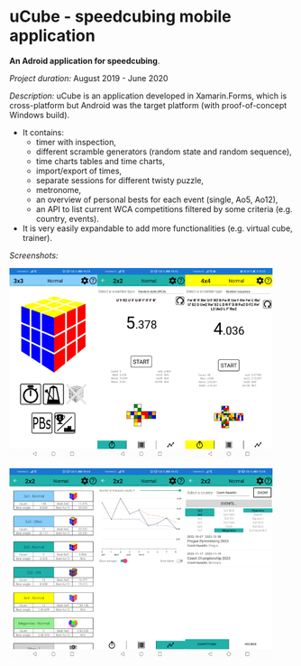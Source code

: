 # uCube - speedcubing mobile application

**An Adroid application for speedcubing**.

*Project duration:* August 2019 - June 2020

*Description:* uCube is an application developed in Xamarin.Forms, which is cross-platform but Android was the target platform (with proof-of-concept Windows build).
- It contains:
  - timer with inspection,
  - different scramble generators (random state and random sequence), 
  - time charts tables and time charts,
  - import/export of times,
  - separate sessions for different twisty puzzle,
  - metronome,
  - an overview of personal bests for each event (single, Ao5, Ao12),
  - an API to list current WCA competitions filtered by some criteria (e.g. country, events).
- It is very easily expandable to add more functionalities (e.g. virtual cube, trainer).

*Screenshots:*

<img src="./img/ucube_menu.jpg" alt="Main menu" style="zoom: 33%;" /><img src="./img/ucube_timer.jpg" alt="Timer" style="zoom: 33%;" /><img src="./img/ucube_timer2.jpg" alt="Timer" style="zoom:33%;" />

<img src="./img/ucube_pbs.jpg" alt="Personal bests" style="zoom:33%;" /><img src="./img/ucube_chart.jpg" alt="Time chart" style="zoom:33%;" /><img src="./img/ucube_comps.jpg" alt="Competitions" style="zoom:33%;" />

